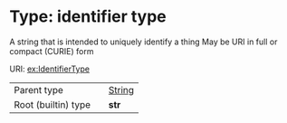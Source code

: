
# Type: identifier type


A string that is intended to uniquely identify a thing May be URI in full or compact (CURIE) form

URI: [ex:IdentifierType](http://example.org/mappings/IdentifierType)

|  |  |  |
| --- | --- | --- |
| Parent type | | [String](types/String.md) |
| Root (builtin) type | | **str** |
